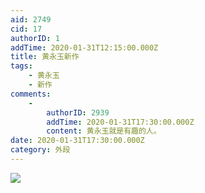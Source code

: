 ```yaml
---
aid: 2749
cid: 17
authorID: 1
addTime: 2020-01-31T12:15:00.000Z
title: 黄永玉新作
tags:
    - 黄永玉
    - 新作
comments:
    -
        authorID: 2939
        addTime: 2020-01-31T17:30:00.000Z
        content: 黄永玉就是有趣的人。
date: 2020-01-31T17:30:00.000Z
category: 外段
---
```


![](https://i.loli.net/2020/01/31/4cBiNI9YuxZzg5a.jpg)
